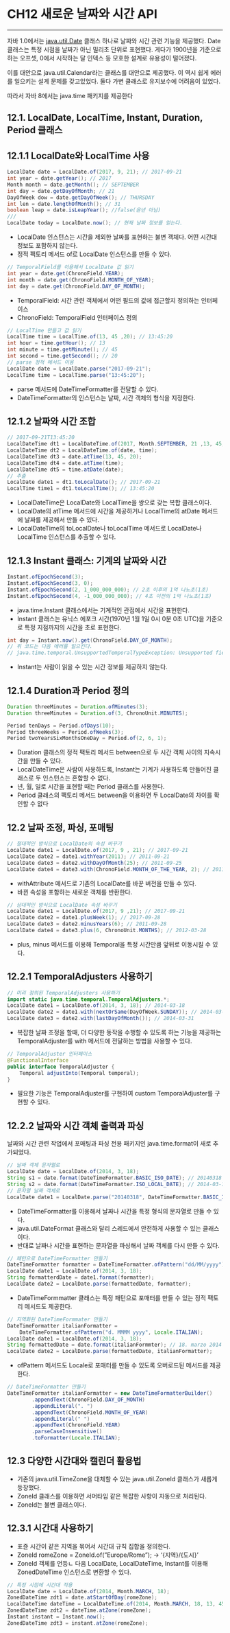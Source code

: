 # CH12 새로운 날짜와 시간 API

---

자바 1.0에서는 [java.util.Date](http://java.util.Date) 클래스 하나로 날짜와 시간 관련 기능을 제공했다. Date 클래스는 특정 시점을 날짜가 아닌 밀리초 단위로 표현했다. 게다가 1900년을 기준으로 하는 오프셋, 0에서 시작하는 달 인덱스 등 모호한 설계로 유용성이 떨어졌다. 

이를 대안으로 java.util.Calendar라는 클래스를 대안으로 제공했다. 이 역시 쉽게 에러를 일으키는 설계 문제를 갖고있었다. 둘다 가변 클래스로 유지보수에 어려움이 있었다.

따라서 자바 8에서는 java.time 패키지를 제공한다

## 12.1. LocalDate, LocalTime, Instant, Duration, Period 클래스

## 12.1.1 LocalDate와 LocalTime 사용

```java
LocalDate date = LocalDate.of(2017, 9, 21); // 2017-09-21
int year = date.getYear(); // 2017
Month month = date.getMonth(); // SEPTEMBER
int day = date.getDayOfMonth; // 21
DayOfWeek dow = date.getDayOfWeek(); // THURSDAY
int len = date.lengthOfMonth(); // 31
boolean leap = date.isLeapYear(); //false(윤년 아님)
///
LocalDate today = LocalDate.now(); // 현재 날짜 정보를 얻는다.
```

- LocalDate 인스턴스는 시간을 제외한 날짜를 표현하는 불변 객체다. 어떤 시간대 정보도 포함하지 않는다.
- 정적 팩토리 메서드 of로 LocalDate 인스턴스를 만들 수 있다.

```java
// TemporalField를 이용해서 LocalDate 값 읽기
int year = date.get(ChronoField.YEAR);
int month = date.get(ChronoField.MONTH_OF_YEAR);
int day = date.get(ChronoField.DAY_OF_MONTH);
```

- TemporalField: 시간 관련 객체에서 어떤 필드의 값에 접근할지 정의하는 인터페이스
- ChronoField: TemporalField 인터페이스 정의

```java
// LocalTime 만들고 값 읽기
LocalTime time = LocalTime.of(13, 45 ,20); // 13:45:20
int hour = time.getHour(); // 13
int minute = time.getMinute(); // 45
int second = time.getSecond(); // 20
// parse 정적 메서드 이용
LocalDate date = LocalDate.parse("2017-09-21");
LocalTime time = LocalTime.parse("13:45:20");
```

- parse 메서드에 DateTimeFormatter를 전달할 수 있다.
- DateTimeFormatter의 인스턴스는 날짜, 시간 객체의 형식을 지정한다.

## 12.1.2 날짜와 시간 조합

```java
// 2017-09-21T13:45:20
LocalDateTime dt1 = LocalDateTime.of(2017, Month.SEPTEMBER, 21 ,13, 45, 20);
LocalDateTime dt2 = LocalDateTime.of(date, time);
LocalDateTime dt3 = date.atTime(13, 45, 20);
LocalDateTime dt4 = date.atTime(time);
LocalDateTime dt5 = time.atDate(date);
// 추출
LocalDate date1 = dt1.toLocalDate(); // 2017-09-21
LocalTime time1 = dt1.toLocalTime(); // 13:45:20
```

- LocalDateTime은 LocalDate와 LocalTime을 쌍으로 갖는 복합 클래스이다.
- LocalDate의 atTime 메서드에 시간을 제공하거나 LocalTime의 atDate 메서드에 날짜를 제공해서 만들 수 있다.
- LocalDateTime의 toLocalDate나 toLocalTime 메서드로 LocalDate나 LocalTime 인스턴스를 추출할 수 있다.

## 12.1.3 Instant 클래스: 기계의 날짜와 시간

```java
Instant.ofEpochSecond(3);
Instant.ofEpochSecond(3, 0);
Instant.ofEpochSecond(2, 1_000_000_000); // 2초 이후의 1억 나노초(1초)
Instant.ofEpochSecond(4, -1_000_000_000); // 4초 이전의 1억 나노초(1초)
```

- java.time.Instant 클래스에서는 기계적인 관점에서 시간을 표현한다.
- Instant 클래스는 유닉스 에포크 시간(1970년 1월 1일 0시 0분 0초 UTC)을 기준으로 특정 지점까지의 시간을 초로 표현한다.

```java
int day = Instant.now().get(ChronoField.DAY_OF_MONTH);
// 위 코드는 다음 에러를 일으킨다.
// java.time.temporal.UnsupportedTemporalTypeException: Unsupported field: DayOfMonth
```

- Instant는 사람이 읽을 수 있는 시간 정보를 제공하지 않는다.

## 12.1.4 Duration과 Period 정의

```java
Duration threeMinutes = Duration.ofMinutes(3);
Duration threeMinutes = Duration.of(3, ChronoUnit.MINUTES);

Period tenDays = Period.ofDays(10);
Period threeWeeks = Period.ofWeeks(3);
Period twoYearsSixMonthsOneDay = Period.of(2, 6, 1);
```

- Duration 클래스의 정적 팩토리 메서드 between으로 두 시간 객체 사이의 지속시간을 만들 수 있다.
- LocalDateTime은 사람이 사용하도록, Instant는 기계가 사용하도록 만들어진 클래스로 두 인스턴스는 혼합할 수 없다.
- 년, 월, 일로 시간을 표현할 때는 Period 클래스를 사용한다.
- Period 클래스의 팩토리 메서드 between을 이용하면 두 LocalDate의 차이를 확인할 수 없다

## 12.2 날짜 조정, 파싱, 포매팅

```java
// 절대적인 방식으로 LocalDate의 속성 바꾸기
LocalDate date1 = LocalDate.of(2017, 9 , 21); // 2017-09-21
LocalDate date2 = date1.withYear(2011); // 2011-09-21
LocalDate date3 = date2.withDayOfMonth(25); // 2011-09-25
LocalDate date4 = date3.with(ChronoField.MONTH_OF_THE_YEAR, 2); // 2011-02-25 
```

- withAttribute 메서드로 기존의 LocalDate를 바꾼 버전을 만들 수 있다.
- 바뀐 속성을 포함하는 새로운 객체를 반환한다.

```java
// 상대적인 방식으로 LocalDate 속성 바꾸기
LocalDate date1 = LocalDate.of(2017, 9 ,21); // 2017-09-21
LocalDate date2 = date1.plusWeek(1); // 2017-09-28
LocalDate date3 = date2.minusYears(6); // 2011-09-28
LocalDate date4 = date3.plus(6, ChronoUnit.MONTHS); // 2012-03-28
```

- plus, minus 메서드를 이용해 Temporal을 특정 시간만큼 앞뒤로 이동시킬 수 있다.

## 12.2.1 TemporalAdjusters 사용하기

```java
// 미리 정의된 TemporalAdjusters 사용하기
import static java.time.temporal.TemporalAdjusters.*;
LocalDate date1 = LocalDate.of(2014, 3, 18); // 2014-03-18
LocalDate date2 = date1.with(nextOrSame(DayOfWeek.SUNDAY)); // 2014-03-23
LocalDate date3 = date2.with(lastDayOfMonth()); // 2014-03-31
```

- 복잡한 날짜 조정을 할때,  더 다양한 동작을 수행할 수 있도록 하는 기능을 제공하는 TemporalAdjuster를 with 메서드에 전달하는 방법을 사용할 수 있다.

```java
// TemporalAdjuster 인터페이스
@FunctionalInterface
public interface TemporalAdjuster {
	Temporal adjustInto(Temporal temporal);
}
```

- 필요한 기능은 TemporalAdjuster를 구현하여 custom TemporalAdjuster를 구현할 수 있다.

## 12.2.2 날짜와 시간 객체 출력과 파싱

날짜와 시간 관련 작업에서 포매팅과 파싱 전용 패키지인 java.time.format이 새로 추가되었다.

```java
// 날짜 객체 문자열로
LocalDate date = LocalDate.of(2014, 3, 18);
String s1 = date.format(DateTimeFormatter.BASIC_ISO_DATE); // 20140318
String s2 = date.format(DateTimeFormatter.ISO_LOCAL_DATE); // 2014-03-18
// 문자열 날짜 객체로
LocalDate date1 = LocalDate.parse("20140318", DateTimeFormatter.BASIC_ISO_DATE);
```

- DateTimeFormatter를 이용해서 날짜나 시간을 특정 형식의 문자열로 만들 수 있다.
- java.util.DateFormat 클래스와 달리 스레드에서 안전하게 사용할 수 있는 클래스이다.
- 반대로 날짜나 시간을 표현하는 문자열을 파싱해서 날짜 객체를 다시 만들 수 있다.

```java
// 패턴으로 DateTimeFormatter 만들기
DateTimeFormatter formatter = DateTimeFormatter.ofPattern("dd/MM/yyyy");
LocalDate date1 = LocalDate.of(2014, 3, 18);
String formatterdDate = date1.format(formatter);
LocalDate date2 = LocalDate.parse(formattedDate, formatter);
```

- DateTimeFormmatter 클래스는 특정 패턴으로 포매터를 만들 수 있는 정적 팩토리 메서드도 제공한다.

```java
// 지역화된 DateTimeFormmater 만들기
DateTimeFormatter italianFormatter = 
	DateTimeFormatter.ofPattern("d. MMMM yyyy", Locale.ITALIAN);
LocalDate date1 = LocalDate.of(2014, 3, 18);
String formattedDate = date.format(italianFormmter); // 18. marzo 2014
LocalDate date2 = LocalDate.parse(formattedDate, italianFormatter);
```

- ofPattern 메서드도 Locale로 포매터를 만들 수 있도록 오버로드된 메서드를 제공한다.

```java
// DateTimeFormatter 만들기
DateTimeFormatter italianFormatter = new DateTimeFormatterBuilder()
        .appendText(ChronoField.DAY_OF_MONTH)
        .appendLiteral(". ")
        .appendText(ChronoField.MONTH_OF_YEAR)
        .appendLiteral(" ")
        .appendText(ChronoField.YEAR)
        .parseCaseInsensitive()
        .toFormatter(Locale.ITALIAN);
```

## 12.3 다양한 시간대와 캘린더 활용법

- 기존의 java.util.TimeZone을 대체할 수 있는 java.util.ZoneId 클래스가 새롭게 등장했다.
- ZoneId 클래스를 이용하면 서머타임 같은 복잡한 사항이 자동으로 처리된다.
- ZoneId는 불변 클래스이다.

## 12.3.1 시간대 사용하기

- 표쥰 시간이 같은 지역을 묶어서 시간대 규칙 집합을 정의한다.
- ZoneId romeZone = ZoneId.of(”Europe/Rome”); → ‘{지역}/{도시}’
- ZoneId 객체를 언등ㄴ 다음 LocalDate, LocalDateTime, Instant를 이용해 ZonedDateTime 인스턴스로 변환할 수 있다.

```java
// 특정 시점에 시간대 적용
LocalDate date = LocalDate.of(2014, Month.MARCH, 18);
ZonedDateTime zdt1 = date.atStartOfDay(romeZone);
LocalDateTime dateTime = LocalDateTime.of(2014, Month.MARCH, 18, 13, 45);
ZonedDateTime zdt2 = dateTime.atZone(romeZone);
Instant instant = Instant.now();
ZonedDateTime zdt3 = instant.atZone(romeZone);
```